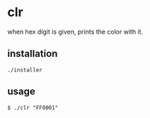 # clr

when hex digit is given, prints the color with it.

## installation

```
./installer
```

## usage

```
$ ./clr "FF0001"
```

